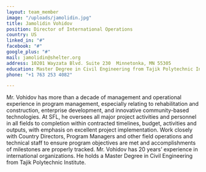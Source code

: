 ```yaml
---
layout: team_member
image: "/uploads/jamolidin.jpg"
title: Jamolidin Vohidov
position: Director of International Operations
country: US
linked_in: "#"
facebook: "#"
google_plus: "#"
mail: jamolidin@shelter.org
address: 10201 Wayzata Blvd. Suite 230  Minnetonka, MN 55305
education: Master Degree in Civil Engineering from Tajik Polytechnic Institute
phone: "+1 763 253 4082"

---
```

Mr. Vohidov has more than a decade of management and operational experience in program management, especially relating to rehabilitation and construction, enterprise development, and innovative community-based technologies. At SFL, he oversees all major project activities and personnel in all fields to completion within contracted timelines, budget, activities and outputs, with emphasis on excellent project implementation. Work closely with Country Directors, Program Managers and other field operations and technical staff to ensure program objectives are met and accomplishments of milestones are properly tracked. Mr. Vohidov has 20 years’ experience in international organizations. He holds a Master Degree in Civil Engineering from Tajik Polytechnic Institute.